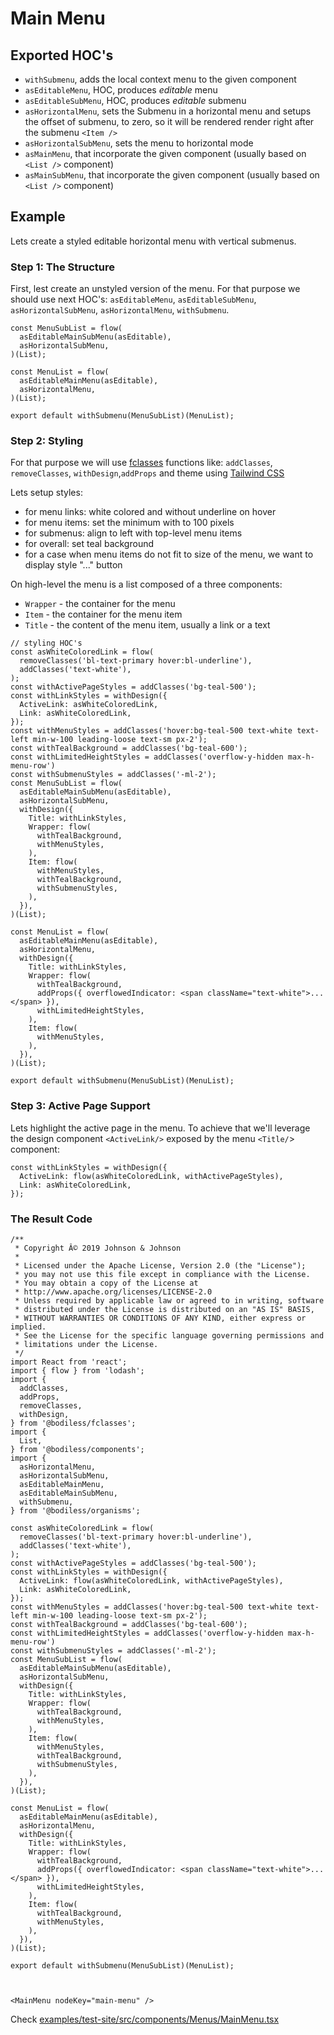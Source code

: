 # Main Menu 

## Exported HOC's 

- `withSubmenu`, adds the local context menu to the given component
- `asEditableMenu`, HOC, produces *editable* menu 
- `asEditableSubMenu`, HOC, produces *editable* submenu
- `asHorizontalMenu`, sets the Submenu in a horizontal menu and setups the offset of submenu,
to zero, so it will be rendered render right after the submenu `<Item />`
- `asHorizontalSubMenu`, sets the menu to horizontal mode
- `asMainMenu`, that incorporate the given component (usually based on `<List />` component)
- `asMainSubMenu`, that incorporate the given component (usually based on `<List />` component)

## Example 

Lets create a styled editable horizontal menu with vertical submenus.

### Step 1: The Structure

First, lest create an unstyled version of the menu. For that purpose we should use next HOC's: `asEditableMenu`, `asEditableSubMenu`, `asHorizontalSubMenu`, `asHorizontalMenu`, `withSubmenu`. 

```
const MenuSubList = flow(
  asEditableMainSubMenu(asEditable),
  asHorizontalSubMenu,
)(List);

const MenuList = flow(
  asEditableMainMenu(asEditable),
  asHorizontalMenu,
)(List);

export default withSubmenu(MenuSubList)(MenuList);
```

### Step 2: Styling  

For that purpose we will use [fclasses](/Core/FClasses) functions like: `addClasses`, `removeClasses`, `withDesign`,`addProps` and theme using [Tailwind CSS](https://tailwindcss.com/)

Lets setup styles: 

- for menu links: white colored and without underline on hover
- for menu items: set the minimum with to 100 pixels
- for submenus: align to left with top-level menu items   
- for overall: set teal background
- for a case when menu items do not fit to size of the menu, we want to display style "..." button

On high-level the menu is a list composed of a three components: 

- `Wrapper` - the container for the menu
- `Item` - the container for the menu item 
- `Title` - the content of the menu item, usually a link or a text    

```
// styling HOC's
const asWhiteColoredLink = flow(
  removeClasses('bl-text-primary hover:bl-underline'),
  addClasses('text-white'),
);
const withActivePageStyles = addClasses('bg-teal-500');
const withLinkStyles = withDesign({
  ActiveLink: asWhiteColoredLink,
  Link: asWhiteColoredLink,
});
const withMenuStyles = addClasses('hover:bg-teal-500 text-white text-left min-w-100 leading-loose text-sm px-2');
const withTealBackground = addClasses('bg-teal-600');
const withLimitedHeightStyles = addClasses('overflow-y-hidden max-h-menu-row')
const withSubmenuStyles = addClasses('-ml-2');
const MenuSubList = flow(
  asEditableMainSubMenu(asEditable),
  asHorizontalSubMenu,  
  withDesign({
    Title: withLinkStyles,
    Wrapper: flow(
      withTealBackground,
      withMenuStyles,
    ),
    Item: flow(
      withMenuStyles,
      withTealBackground,
      withSubmenuStyles,
    ),
  }),
)(List);

const MenuList = flow(
  asEditableMainMenu(asEditable),
  asHorizontalMenu,
  withDesign({
    Title: withLinkStyles,
    Wrapper: flow(
      withTealBackground,
      addProps({ overflowedIndicator: <span className="text-white">...</span> }),
      withLimitedHeightStyles,
    ),
    Item: flow(
      withMenuStyles,
    ),
  }),
)(List);

export default withSubmenu(MenuSubList)(MenuList);
```

### Step 3: Active Page Support

Lets highlight the active page in the menu. To achieve that we'll leverage the design component `<ActiveLink/>` exposed by the menu `<Title/`> component:

```
const withLinkStyles = withDesign({
  ActiveLink: flow(asWhiteColoredLink, withActivePageStyles),
  Link: asWhiteColoredLink,
});
```    

### The Result Code 

```
/**
 * Copyright Â© 2019 Johnson & Johnson
 *
 * Licensed under the Apache License, Version 2.0 (the "License");
 * you may not use this file except in compliance with the License.
 * You may obtain a copy of the License at
 * http://www.apache.org/licenses/LICENSE-2.0
 * Unless required by applicable law or agreed to in writing, software
 * distributed under the License is distributed on an "AS IS" BASIS,
 * WITHOUT WARRANTIES OR CONDITIONS OF ANY KIND, either express or implied.
 * See the License for the specific language governing permissions and
 * limitations under the License.
 */
import React from 'react';
import { flow } from 'lodash';
import {
  addClasses,
  addProps,
  removeClasses,
  withDesign,
} from '@bodiless/fclasses';
import {
  List,
} from '@bodiless/components';
import {
  asHorizontalMenu,
  asHorizontalSubMenu,
  asEditableMainMenu,
  asEditableMainSubMenu,
  withSubmenu,
} from '@bodiless/organisms';

const asWhiteColoredLink = flow(
  removeClasses('bl-text-primary hover:bl-underline'),
  addClasses('text-white'),
);
const withActivePageStyles = addClasses('bg-teal-500');
const withLinkStyles = withDesign({
  ActiveLink: flow(asWhiteColoredLink, withActivePageStyles),
  Link: asWhiteColoredLink,
});
const withMenuStyles = addClasses('hover:bg-teal-500 text-white text-left min-w-100 leading-loose text-sm px-2');
const withTealBackground = addClasses('bg-teal-600');
const withLimitedHeightStyles = addClasses('overflow-y-hidden max-h-menu-row')
const withSubmenuStyles = addClasses('-ml-2');
const MenuSubList = flow(
  asEditableMainSubMenu(asEditable),
  asHorizontalSubMenu,
  withDesign({
    Title: withLinkStyles,
    Wrapper: flow(
      withTealBackground,
      withMenuStyles,
    ),
    Item: flow(
      withMenuStyles,
      withTealBackground,
      withSubmenuStyles,
    ),
  }),
)(List);

const MenuList = flow(
  asEditableMainMenu(asEditable),
  asHorizontalMenu,
  withDesign({
    Title: withLinkStyles,
    Wrapper: flow(
      withTealBackground,
      addProps({ overflowedIndicator: <span className="text-white">...</span> }),
      withLimitedHeightStyles,
    ),
    Item: flow(
      withTealBackground,
      withMenuStyles,
    ),
  }),
)(List);

export default withSubmenu(MenuSubList)(MenuList);



<MainMenu nodeKey="main-menu" />
```

Check [examples/test-site/src/components/Menus/MainMenu.tsx](../../examples/test-site/src/components/MainMenu.tsx)
